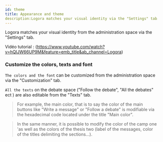 ```yaml
---
id: theme
title: Appearance and theme
description:Logora matches your visual identity via the "Settings" tab.
---
```


Logora matches your visual identity from the administration space via the "Settings" tab.

Vidéo tutorial : (https://www.youtube.com/watch?v=hQIJW66UP9M&feature=emb_title&ab_channel=Logora)

### Customize the colors, texts and font

`The colors and the font` can be customized from the administration space via the "Customization" tab.

`All the texts` on the debate space ("Follow the debate", "All the debates" ect ) are also editable from the "Texts" tab.

> For example, the main color, that is to say the color of the main buttons like "Write a message" or "Follow a debate" is modifiable via the hexadecimal code located under the title "Main color".

> In the same manner, it is possible to modify the color of the camp one 'as well as the colors of the thesis two (label of the messages, color of the titles delimiting the sections...).

